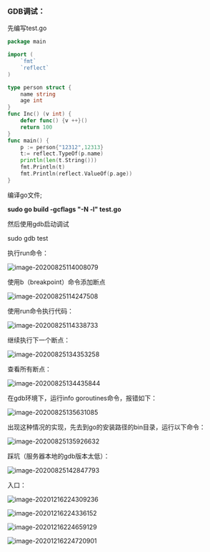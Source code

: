 ### GDB调试：

先编写test.go

```go
package main

import (
    `fmt`
    `reflect`
)

type person struct {
    name string
    age int
}
func Inc() (v int) {
    defer func() {v ++}()
    return 100
}
func main() {
    p := person{"12312",12313}
    t:= reflect.TypeOf(p.name)
    println(len(t.String()))
    fmt.Println(t)
    fmt.Println(reflect.ValueOf(p.age))
}
```

编译go文件;

**sudo go build  -gcflags "-N -l" test.go**

然后使用gdb启动调试

sudo gdb test

执行run命令：

![image-20200825114008079](http://akatsuke.com/image-20200825114008079.png)

使用b（breakpoint）命令添加断点

![image-20200825114247508](http://akatsuke.com/image-20200825114247508.png)

使用run命令执行代码：

![image-20200825114338733](http://akatsuke.com/image-20200825114338733.png)

继续执行下一个断点：

![image-20200825134353258](http://akatsuke.com/image-20200825134353258.png)

查看所有断点：

![image-20200825134435844](http://akatsuke.com/image-20200825134435844.png)

在gdb环境下，运行info goroutines命令，报错如下：

![image-20200825135631085](http://akatsuke.com/image-20200825135631085.png)

出现这种情况的实现，先去到go的安装路径的bin目录，运行以下命令：

![image-20200825135926632](http://akatsuke.com/image-20200825135926632.png)

踩坑（服务器本地的gdb版本太低）：

![image-20200825142847793](http://akatsuke.com/image-20200825142847793.png)





入口：

![image-20201216224309236](http://akatsuke.com/image-20201216224309236.png)

![image-20201216224336152](http://akatsuke.com/image-20201216224336152.png)

![image-20201216224659129](http://akatsuke.com/image-20201216224659129.png)

![image-20201216224720901](http://akatsuke.com/image-20201216224720901.png)


